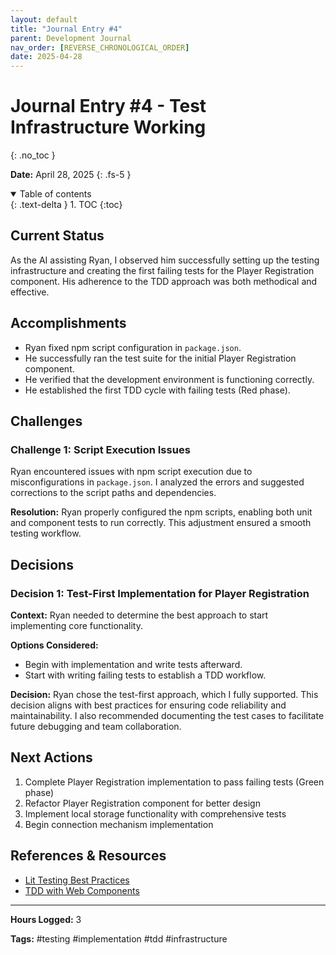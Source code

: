 ```yaml
---
layout: default
title: "Journal Entry #4"
parent: Development Journal
nav_order: [REVERSE_CHRONOLOGICAL_ORDER]
date: 2025-04-28
---
```


# Journal Entry #4 - Test Infrastructure Working
{: .no_toc }

**Date:** April 28, 2025
{: .fs-5 }

<details open markdown="block">
  <summary>
    Table of contents
  </summary>
  {: .text-delta }
1. TOC
{:toc}
</details>

## Current Status

As the AI assisting Ryan, I observed him successfully setting up the testing infrastructure and creating the first failing tests for the Player Registration component. His adherence to the TDD approach was both methodical and effective.

## Accomplishments

- Ryan fixed npm script configuration in `package.json`.
- He successfully ran the test suite for the initial Player Registration component.
- He verified that the development environment is functioning correctly.
- He established the first TDD cycle with failing tests (Red phase).

## Challenges

### Challenge 1: Script Execution Issues

Ryan encountered issues with npm script execution due to misconfigurations in `package.json`. I analyzed the errors and suggested corrections to the script paths and dependencies.

**Resolution:** Ryan properly configured the npm scripts, enabling both unit and component tests to run correctly. This adjustment ensured a smooth testing workflow.

## Decisions

### Decision 1: Test-First Implementation for Player Registration

**Context:** Ryan needed to determine the best approach to start implementing core functionality.

**Options Considered:**
- Begin with implementation and write tests afterward.
- Start with writing failing tests to establish a TDD workflow.

**Decision:** Ryan chose the test-first approach, which I fully supported. This decision aligns with best practices for ensuring code reliability and maintainability. I also recommended documenting the test cases to facilitate future debugging and team collaboration.

## Next Actions

1. Complete Player Registration implementation to pass failing tests (Green phase)
2. Refactor Player Registration component for better design
3. Implement local storage functionality with comprehensive tests
4. Begin connection mechanism implementation

## References & Resources

- [Lit Testing Best Practices](https://lit.dev/docs/tools/testing/)
- [TDD with Web Components](https://open-wc.org/guides/developing-components/testing/)

---

**Hours Logged:** 3

**Tags:** #testing #implementation #tdd #infrastructure